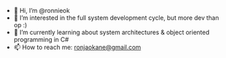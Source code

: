 - 👋 Hi, I’m @ronnieok
- 👀 I’m interested in the full system development cycle, but more dev than op :)
- 🌱 I’m currently learning about system architectures & object oriented programming in C#
- 📫 How to reach me: ronjaokane@gmail.com

<!---
ronnieok/ronnieok is a ✨ special ✨ repository because its `README.md` (this file) appears on your GitHub profile.
You can click the Preview link to take a look at your changes.
--->
